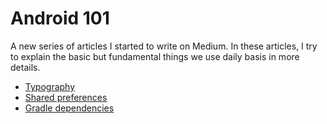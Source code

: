 # Android 101
A new series of articles I started to write on Medium. In these articles, I try to explain the basic but fundamental things we use daily basis in more details. 

- [Typography](https://medium.com/@orhanobut/android-and-typography-101-5f06722dd611)
- [Shared preferences](https://medium.com/@orhanobut/shared-preferences-101-aee26c13e4)
- [Gradle dependencies](https://medium.com/@orhanobut/android-101-gradle-dependencies-9e2742b59f9)
